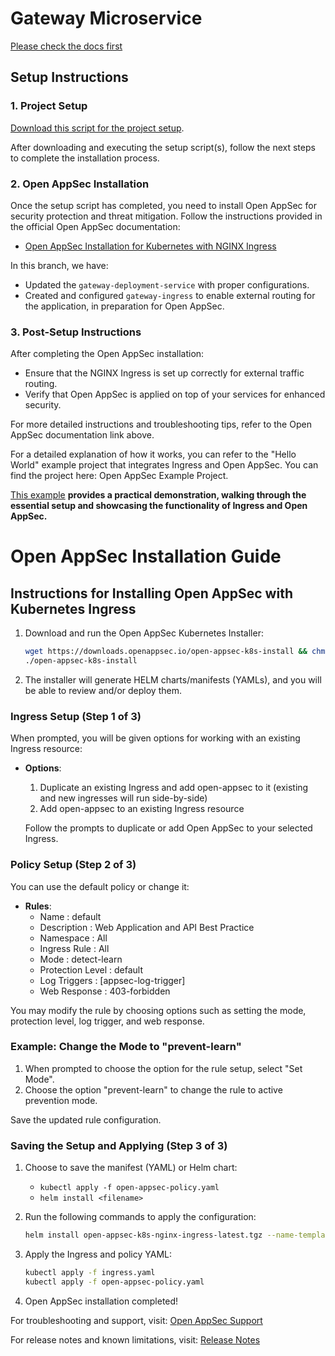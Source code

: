# Gateway Microservice

[Please check the docs first](https://github.com/miloskec/gateway/blob/dockerhub-example/documentation/MicroServices%20gateway%20documentation.pdf)

## Setup Instructions

### 1. Project Setup

[Download this script for the project setup](https://github.com/miloskec/setupscript).

After downloading and executing the setup script(s), follow the next steps to complete the installation process.

### 2. Open AppSec Installation

Once the setup script has completed, you need to install Open AppSec for security protection and threat mitigation. Follow the instructions provided in the official Open AppSec documentation:

- [Open AppSec Installation for Kubernetes with NGINX Ingress](https://docs.openappsec.io/getting-started/start-with-kubernetes/install-using-interactive-cli-tool-ingress-nginx)

In this branch, we have:
- Updated the `gateway-deployment-service` with proper configurations.
- Created and configured `gateway-ingress` to enable external routing for the application, in preparation for Open AppSec.

### 3. Post-Setup Instructions

After completing the Open AppSec installation:
- Ensure that the NGINX Ingress is set up correctly for external traffic routing.
- Verify that Open AppSec is applied on top of your services for enhanced security.

For more detailed instructions and troubleshooting tips, refer to the Open AppSec documentation link above.

For a detailed explanation of how it works, you can refer to the "Hello World" example project that integrates Ingress and Open AppSec. You can find the project here: Open AppSec Example Project.

[This example](https://github.com/miloskec/ingress-test-app) **provides a practical demonstration, walking through the essential setup and showcasing the functionality of Ingress and Open AppSec.**

# Open AppSec Installation Guide

## Instructions for Installing Open AppSec with Kubernetes Ingress

1. Download and run the Open AppSec Kubernetes Installer:
   ```bash
   wget https://downloads.openappsec.io/open-appsec-k8s-install && chmod +x open-appsec-k8s-install
   ./open-appsec-k8s-install
   ```

2. The installer will generate HELM charts/manifests (YAMLs), and you will be able to review and/or deploy them.

### Ingress Setup (Step 1 of 3)

When prompted, you will be given options for working with an existing Ingress resource:

- **Options**:
  1. Duplicate an existing Ingress and add open-appsec to it (existing and new ingresses will run side-by-side)
  2. Add open-appsec to an existing Ingress resource

   Follow the prompts to duplicate or add Open AppSec to your selected Ingress.

### Policy Setup (Step 2 of 3)

You can use the default policy or change it:

- **Rules**:
   - Name             : default
   - Description      : Web Application and API Best Practice
   - Namespace        : All
   - Ingress Rule     : All
   - Mode             : detect-learn
   - Protection Level : default
   - Log Triggers     : [appsec-log-trigger]
   - Web Response     : 403-forbidden

You may modify the rule by choosing options such as setting the mode, protection level, log trigger, and web response.

### Example: Change the Mode to "prevent-learn"

1. When prompted to choose the option for the rule setup, select "Set Mode".
2. Choose the option "prevent-learn" to change the rule to active prevention mode.
   
Save the updated rule configuration.

### Saving the Setup and Applying (Step 3 of 3)

1. Choose to save the manifest (YAML) or Helm chart:
   - `kubectl apply -f open-appsec-policy.yaml`
   - `helm install <filename>`

2. Run the following commands to apply the configuration:
   ```bash
   helm install open-appsec-k8s-nginx-ingress-latest.tgz --name-template open-appsec -n appsec --create-namespace --set appsec.mode=standalone --set appsec.persistence.enabled=false --set controller.ingressClassResource.name="appsec-nginx" --set controller.ingressClassResource.controllerValue="k8s.io/appsec-nginx" --set controller.terminationGracePeriodSeconds=300 --set appsec.playground=false --set appsec.userEmail=""
   ```

3. Apply the Ingress and policy YAML:
   ```bash
   kubectl apply -f ingress.yaml
   kubectl apply -f open-appsec-policy.yaml
   ```

4. Open AppSec installation completed!

For troubleshooting and support, visit:
[Open AppSec Support](https://openappsec.io/support)

For release notes and known limitations, visit:
[Release Notes](https://docs.openappsec.io/release-notes)
